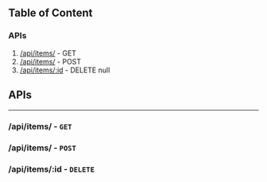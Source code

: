 
      
  ## Table of Content
  ### APIs 
1. [/api/items/](#api-items/) - GET
2. [/api/items/](#api-items/) - POST
3. [/api/items/:id](#api-items/:id) - DELETE
  null
    
      
## APIs
---
### **\/api/items/** - ```GET```
### **\/api/items/** - ```POST```
### **\/api/items/:id** - ```DELETE```
      